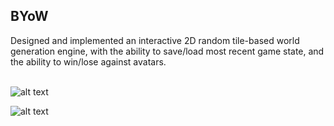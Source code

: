 <h2> BYoW </h2>
Designed and implemented an interactive 2D random tile-based world generation engine, with the ability to save/load most recent game state, and the ability to win/lose against avatars.
<br>
<br>

![alt text](https://sp19.datastructur.es/materials/proj/proj3/img/mainmenu_example.png)

![alt text](https://sp19.datastructur.es/materials/proj/proj3/img/compliant_world_example.png)



